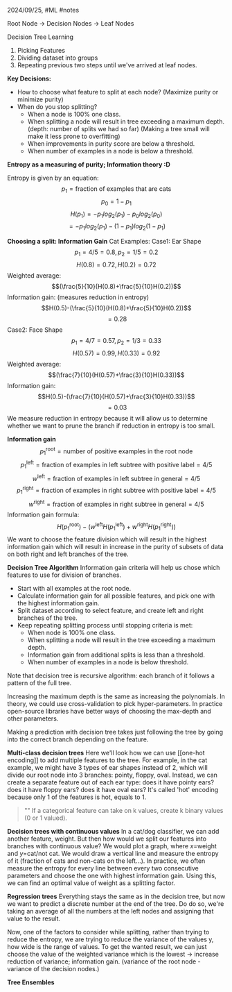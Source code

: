 2024/09/25, #ML #notes 

Root Node -> Decision Nodes -> Leaf Nodes

Decision Tree Learning
1. Picking Features
2. Dividing dataset into groups
3. Repeating previous two steps until we've arrived at leaf nodes.

**Key Decisions:**
- How to choose what feature to split at each node? (Maximize purity or minimize purity)
- When do you stop splitting? 
	- When a node is 100% one class.
	- When splitting a node will result in tree exceeding a maximum depth. (depth: number of splits we had so far) (Making a tree small will make it less prone to overfitting)
	- When improvements in purity score are below a threshold.
	- When number of examples in a node is below a threshold.

**Entropy  as a measuring of purity; Information theory :D**

Entropy is given by an equation:
$$p_1=\text{fraction of examples that are cats}$$
$$p_0=1-p_1$$
$$H(p_1)=-p_1log_2(p_1)-p_0log_2(p_0)$$
$$=-p_1log_2(p_1)-(1-p_1)log_2(1-p_1)$$

**Choosing a split: Information Gain**
Cat Examples:
Case1: Ear Shape
$$p_1=4/5=0.8, p_2=1/5=0.2$$
$$H(0.8)=0.72, H(0.2)=0.72$$
Weighted average: $$(\frac{5}{10}(H(0.8)+\frac{5}{10}H(0.2))$$
Information gain: (measures reduction in entropy) $$H(0.5)-(\frac{5}{10}(H(0.8)+\frac{5}{10}H(0.2))$$
$$=0.28$$
Case2: Face Shape
$$p_1=4/7=0.57, p_2=1/3=0.33$$
$$H(0.57)=0.99, H(0.33)=0.92$$
Weighted average: $$(\frac{7}{10}(H(0.57)+\frac{3}{10}H(0.33))$$
Information gain: $$H(0.5)-(\frac{7}{10}(H(0.57)+\frac{3}{10}H(0.33))$$
$$=0.03$$
We measure reduction in entropy because it will allow us to determine whether we want to prune the branch if reduction in entropy is too small.

**Information gain**
$$p_1^{\text{root}}=\text{number of positive examples in the root node}$$
$$p_1^{\text{left}}=\text{fraction of examples in left subtree with positive label}=4/5$$
$$w^{\text{left}}=\text{fraction of examples in left subtree in general}=4/5$$
$$p_1^{\text{right}}=\text{fraction of examples in right subtree with positive label}=4/5$$$$w^{\text{right}}=\text{fraction of examples in right subtree in general}=4/5$$
Information gain formula: $$H(p_1^{\text{root}})-(w^{\text{left}}H(p_1^{\text{left}})+w^{\text{right}}H(p_1^{\text{right}}))$$
We want to choose the feature division which will result in the highest information gain which will result in increase in the purity of subsets of data on both right and left branches of the tree.

**Decision Tree Algorithm**
Information gain criteria will help us chose which features to use for division of branches. 

- Start with all examples at the root node.
- Calculate information gain for all possible features, and pick one with the highest information gain.
- Split dataset according to select feature, and create left and right branches of the tree.
- Keep repeating splitting process until stopping criteria is met:
	- When node is 100% one class.
	- When splitting a node will result in the tree exceeding a maximum depth.
	- Information gain from additional splits is less than a threshold.
	- When number of examples in a node is below threshold.

Note that decision tree is recursive algorithm: each branch of it follows a pattern of the full tree. 

Increasing the maximum depth is the same as increasing the polynomials.
In theory, we could use cross-validation to pick hyper-parameters. In practice open-source libraries have better ways of choosing the max-depth and other parameters.

Making a prediction with decision tree takes just following the tree by going into the correct branch depending on the feature.

**Multi-class decision trees**
Here we'll look how we can use [[one-hot encoding]] to add multiple features to the tree.
For example, in the cat example, we might have 3 types of ear shapes instead of 2, which will divide our root node into 3 branches: pointy, floppy, oval. Instead, we can create a separate feature out of each ear type: does it have pointy ears? does it have floppy ears? does it have oval ears? It's called 'hot' encoding because only 1 of the features is hot, equals to 1.
> "" If a categorical feature can take on k values, create k binary values (0 or 1 valued).

**Decision trees with continuous values**
In a cat/dog classifier, we can add another feature, weight. But then how would we split our features into branches with continuous value?
We would plot a graph, where $x$=weight and $y$=cat/not cat. We would draw a vertical line and measure the entropy of it (fraction of cats and non-cats on the left...). In practice, we often measure the entropy for every line between every two consecutive parameters and choose the one with highest information gain. Using this, we can find an optimal value of weight as a splitting factor.

**Regression trees**
Everything stays the same as in the decision tree, but now we want to predict a discrete number at the end of the tree. Do do so, we're taking an average of all the numbers at the left nodes and assigning that value to the result.

Now, one of the factors to consider while splitting, rather than trying to reduce the entropy, we are trying to reduce the variance of the values y, how wide is the range of values. To get the wanted result, we can just choose the value of the weighted variance which is the lowest -> increase reduction of variance; information gain. (variance of the root node - variance of the decision nodes.)

**Tree Ensembles**



 